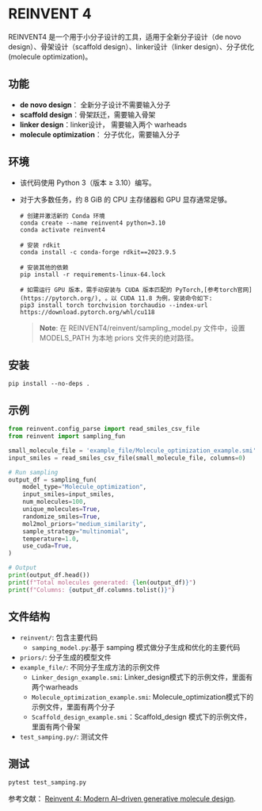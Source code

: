 REINVENT 4
==========

REINVENT4 是一个用于小分子设计的工具，适用于全新分子设计（de novo design）、骨架设计（scaffold design）、linker设计（linker design）、分子优化(molecule optimization)。

功能
------------

- **de novo design**： 全新分子设计不需要输入分子
- **scaffold design**：骨架跃迁，需要输入骨架
- **linker design**：linker设计， 需要输入两个 warheads
- **molecule optimization**： 分子优化，需要输入分子

环境
------------

- 该代码使用 Python 3（版本 ≥ 3.10）编写。
- 对于大多数任务，约 8 GiB 的 CPU 主存储器和 GPU 显存通常足够。

    ```shell
    # 创建并激活新的 Conda 环境
    conda create --name reinvent4 python=3.10
    conda activate reinvent4

    # 安装 rdkit
    conda install -c conda-forge rdkit==2023.9.5

    # 安装其他的依赖
    pip install -r requirements-linux-64.lock

    # 如需运行 GPU 版本，需手动安装与 CUDA 版本匹配的 PyTorch,[参考torch官网](https://pytorch.org/), 。以 CUDA 11.8 为例，安装命令如下:
    pip3 install torch torchvision torchaudio --index-url https://download.pytorch.org/whl/cu118
    ```

    > **Note**:  在 REINVENT4/reinvent/sampling_model.py 文件中，设置 MODELS_PATH 为本地 priors 文件夹的绝对路径。

安装
------------

```shell
pip install --no-deps .
```

示例
------------

  ```python
  from reinvent.config_parse import read_smiles_csv_file
  from reinvent import sampling_fun

  small_molecule_file = 'example_file/Molecule_optimization_example.smi'
  input_smiles = read_smiles_csv_file(small_molecule_file, columns=0)

  # Run sampling
  output_df = sampling_fun(
      model_type="Molecule_optimization", 
      input_smiles=input_smiles,
      num_molecules=100,
      unique_molecules=True,
      randomize_smiles=True,
      mol2mol_priors="medium_similarity",
      sample_strategy="multinomial",
      temperature=1.0,
      use_cuda=True,
  )

  # Output
  print(output_df.head())
  print(f"Total molecules generated: {len(output_df)}")
  print(f"Columns: {output_df.columns.tolist()}")

  ```

文件结构
------------

- `reinvent/`: 包含主要代码
  - `samping_model.py`:基于 samping 模式做分子生成和优化的主要代码
- `priors/`: 分子生成的模型文件
- `example_file/`: 不同分子生成方法的示例文件
  - `Linker_design_example.smi`: Linker_design模式下的示例文件，里面有两个warheads
  - `Molecule_optimization_example.smi`: Molecule_optimization模式下的示例文件，里面有两个分子
  - `Scaffold_design_example.smi`：Scaffold_design 模式下的示例文件，里面有两个骨架
- `test_samping.py/`: 测试文件
  
测试
------------

```python
pytest test_samping.py
```

参考文献：
[Reinvent 4: Modern AI–driven generative molecule design](https://link.springer.com/article/10.1186/s13321-024-00812-5?utm_source=rct_congratemailt&utm_medium=email&utm_campaign=oa_20240221&utm_content=10.1186/s13321-024-00812-5).
